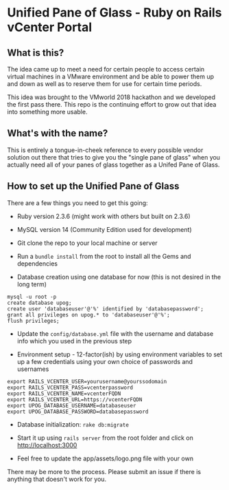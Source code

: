 # Unified Pane of Glass - Ruby on Rails vCenter Portal

## What is this?

The idea came up to meet a need for certain people to access certain virtual machines in a VMware environment and be able to power them up and down as well as to reserve them for use for certain time periods.

This idea was brought to the VMworld 2018 hackathon and we developed the first pass there.  This repo is the continuing effort to grow out that idea into something more usable.

## What's with the name?

This is entirely a tongue-in-cheek reference to every possible vendor solution out there that tries to give you the "single pane of glass" when you actually need all of your panes of glass together as a Unifed Pane of Glass.

## How to set up the Unified Pane of Glass

There are a few things you need to get this going:

* Ruby version 2.3.6 (might work with others but built on 2.3.6)

* MySQL version 14 (Community Edition used for development)

* Git clone the repo to your local machine or server

* Run a `bundle install` from the root to install all the Gems and dependencies

* Database creation using one database for now (this is not desired in the long term)
```
mysql -u root -p
create database upog;
create user 'databaseuser'@'%' identified by 'databasepassword';
grant all privileges on upog.* to 'databaseuser'@'%';
flush privileges;
```

* Update the `config/database.yml` file with the username and database info which you used in the previous step

* Environment setup - 12-factor(ish) by using environment variables to set up a few credentials using your own choice of passwords and usernames
```
export RAILS_VCENTER_USER=yourusername@yourssodomain
export RAILS_VCENTER_PASS=vcenterpassword
export RAILS_VCENTER_NAME=vcenterFQDN
export RAILS_VCENTER_URL=https://vcenterFQDN
export UPOG_DATABASE_USERNAME=databaseuser
export UPOG_DATABASE_PASSWORD=databasepassword
```

* Database initialization:
`
rake db:migrate
`
* Start it up using `rails server` from the root folder and click on [http://localhost:3000](http://localhost:3000)

* Feel free to update the app/assets/logo.png file with your own

There may be more to the process. Please submit an issue if there is anything that doesn't work for you.



